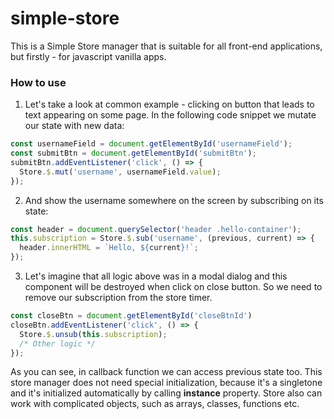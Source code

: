 # simple-store
This is a Simple Store manager that is suitable for all front-end applications, but firstly - for javascript vanilla apps.

<h3>How to use</h3>

1. Let's take a look at common example - clicking on button that leads to text appearing on some page. In the following code snippet we mutate our state with new data:
```javascript
const usernameField = document.getElementById('usernameField');
const submitBtn = document.getElementById('submitBtn');
submitBtn.addEventListener('click', () => {
  Store.$.mut('username', usernameField.value);
});
```

2. And show the username somewhere on the screen by subscribing on its state:
```javascript
const header = document.querySelector('header .hello-container');
this.subscription = Store.$.sub('username', (previous, current) => {
  header.innerHTML = `Hello, ${current}!`;
});
```

3. Let's imagine that all logic above was in a modal dialog and this component will be destroyed when click on close button.
So we need to remove our subscription from the store timer.
```javascript
const closeBtn = document.getElementById('closeBtnId')
closeBtn.addEventListener('click', () => {
  Store.$.unsub(this.subscription);
  /* Other logic */
});
```

As you can see, in callback function we can access previous state too.
This store manager does not need special initialization, because it's a singletone and it's initialized automatically by calling <b>instance</b> property.
Store also can work with complicated objects, such as arrays, classes, functions etc.
